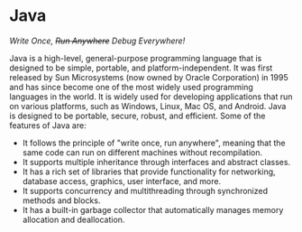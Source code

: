 # Java
*Write Once, ~~Run Anywhere~~ Debug Everywhere!*

Java is a high-level, general-purpose programming language that is designed to be simple, portable, and platform-independent. It was first released by Sun Microsystems (now owned by Oracle Corporation) in 1995 and has since become one of the most widely used programming languages in the world. It is widely used for developing applications that run on various platforms, such as Windows, Linux, Mac OS, and Android. Java is designed to be portable, secure, robust, and efficient. Some of the features of Java are:

- It follows the principle of "write once, run anywhere", meaning that the same code can run on different machines without recompilation.
- It supports multiple inheritance through interfaces and abstract classes.
- It has a rich set of libraries that provide functionality for networking, database access, graphics, user interface, and more.
- It supports concurrency and multithreading through synchronized methods and blocks.
- It has a built-in garbage collector that automatically manages memory allocation and deallocation.


